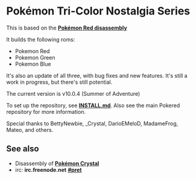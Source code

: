 # Pokémon Tri-Color Nostalgia Series

This is based on the [**Pokémon Red disassembly**][pokered]

It builds the following roms:

* Pokemon Red
* Pokemon Green
* Pokemon Blue

It's also an update of all three, with bug fixes and new features. It's still a work in progress, but there's still potential.

The current version is v10.0.4 (Summer of Adventure)

To set up the repository, see [**INSTALL.md**](INSTALL.md). Also see the main Pokered repository for more information.

Special thanks to BettyNewbie, _Crystal, DarioEMeloD, MadameFrog, Mateo, and others.


## See also

* Disassembly of [**Pokémon Crystal**][pokecrystal]
* irc: **irc.freenode.net** [**#pret**][irc]

[pokered]: https://github.com/pret/pokered
[pokecrystal]: https://github.com/kanzure/pokecrystal
[irc]: https://kiwiirc.com/client/irc.freenode.net/?#pret
